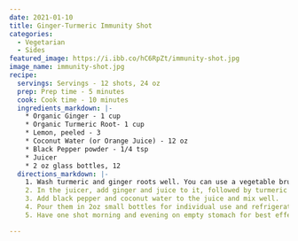```yaml
---
date: 2021-01-10
title: Ginger-Turmeric Immunity Shot
categories:
  - Vegetarian
  - Sides
featured_image: https://i.ibb.co/hC6RpZt/immunity-shot.jpg
image_name: immunity-shot.jpg
recipe:
  servings: Servings - 12 shots, 24 oz
  prep: Prep time - 5 minutes
  cook: Cook time - 10 minutes
  ingredients_markdown: |-
    * Organic Ginger - 1 cup
    * Organic Turmeric Root- 1 cup
    * Lemon, peeled - 3
    * Coconut Water (or Orange Juice) - 12 oz
    * Black Pepper powder - 1/4 tsp
    * Juicer
    * 2 oz glass bottles, 12
  directions_markdown: |-
    1. Wash turmeric and ginger roots well. You can use a vegetable brush to give them a good scrub.
    2. In the juicer, add ginger and juice to it, followed by turmeric and then peeled lemon. Mix all the juices.
    3. Add black pepper and coconut water to the juice and mix well.
    4. Pour them in 2oz small bottles for individual use and refrigerate them.
    5. Have one shot morning and evening on empty stomach for best effects.

---
```

